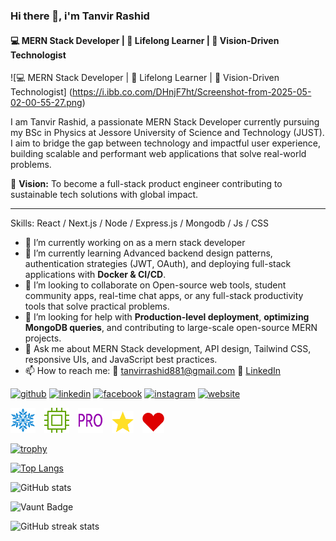 ### Hi there 👋, i'm Tanvir Rashid
#### 💻 MERN Stack Developer | 🚀 Lifelong Learner | 🎯 Vision-Driven Technologist
![💻 MERN Stack Developer | 🚀 Lifelong Learner | 🎯 Vision-Driven Technologist]
(https://i.ibb.co.com/DHnjF7ht/Screenshot-from-2025-05-02-00-55-27.png)

I am Tanvir Rashid, a passionate MERN Stack Developer currently pursuing my BSc in Physics at Jessore University of Science and Technology (JUST). I aim to bridge the gap between technology and impactful user experience, building scalable and performant web applications that solve real-world problems. 

🧠 **Vision:** To become a full-stack product engineer contributing to sustainable tech solutions with global impact.

---

Skills: React / Next.js / Node / Express.js / Mongodb / Js / CSS

- 🔭 I’m currently working on as a mern stack developer 
- 🌱 I’m currently learning   Advanced backend design patterns, authentication strategies (JWT, OAuth), and deploying full-stack applications with **Docker & CI/CD**. 
- 👯 I’m looking to collaborate on  Open-source web tools, student community apps, real-time chat apps, or any full-stack productivity tools that solve practical problems. 
- 🤔 I’m looking for help with **Production-level deployment**, **optimizing MongoDB queries**, and contributing to large-scale open-source MERN projects. 
- 💬 Ask me about MERN Stack development, API design, Tailwind CSS, responsive UIs, and JavaScript best practices. 
- 📫 How to reach me:   📧 [tanvirrashid881@gmail.com](mailto:tanvirrashid881@gmail.com)     💼 [LinkedIn](https://www.linkedin.com/in/tanvirrashid881) 


[<img src='https://cdn.jsdelivr.net/npm/simple-icons@3.0.1/icons/github.svg' alt='github' height='40'>](https://github.com/MohammadTanvir881)  [<img src='https://cdn.jsdelivr.net/npm/simple-icons@3.0.1/icons/linkedin.svg' alt='linkedin' height='40'>](https://www.linkedin.com/in/tanvirrashid881/)  [<img src='https://cdn.jsdelivr.net/npm/simple-icons@3.0.1/icons/facebook.svg' alt='facebook' height='40'>](https://www.facebook.com/mohammad.tanvir.114)  [<img src='https://cdn.jsdelivr.net/npm/simple-icons@3.0.1/icons/instagram.svg' alt='instagram' height='40'>](https://www.instagram.com/mohammadtanvirfardin/)  [<img src='https://cdn.jsdelivr.net/npm/simple-icons@3.0.1/icons/icloud.svg' alt='website' height='40'>](https://new-portfolio-sage-three.vercel.app/)  

<a href='https://archiveprogram.github.com/'><img src='https://raw.githubusercontent.com/acervenky/animated-github-badges/master/assets/acbadge.gif' width='40' height='40'></a> <a href='https://docs.github.com/en/developers'><img src='https://raw.githubusercontent.com/acervenky/animated-github-badges/master/assets/devbadge.gif' width='40' height='40'></a> <a href='https://github.com/pricing'><img src='https://raw.githubusercontent.com/acervenky/animated-github-badges/master/assets/pro.gif' width='40' height='40'></a> <a href='https://stars.github.com/'><img src='https://raw.githubusercontent.com/acervenky/animated-github-badges/master/assets/starbadge.gif' width='35' height='35'></a> <a href='https://docs.github.com/en/github/supporting-the-open-source-community-with-github-sponsors'><img src='https://raw.githubusercontent.com/acervenky/animated-github-badges/master/assets/sponsorbadge.gif' width='35' height='35'></a> 

[![trophy](https://github-profile-trophy.vercel.app/?username=MohammadTanvir881)](https://github.com/ryo-ma/github-profile-trophy)

[![Top Langs](https://github-readme-stats.vercel.app/api/top-langs/?username=MohammadTanvir881)](https://github.com/anuraghazra/github-readme-stats)

![GitHub stats](https://github-readme-stats.vercel.app/api?username=MohammadTanvir881&show_icons=true)  

![Vaunt Badge](https://api.vaunt.dev/v1/github/entities/MohammadTanvir881/contributions?format=svg&private=false)  

![GitHub streak stats](https://streak-stats.demolab.com/?user=MohammadTanvir881)  

